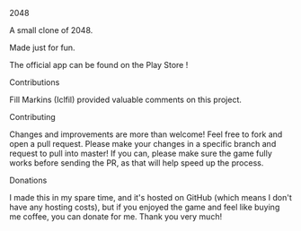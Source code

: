 2048

A small clone of 2048.

Made just for fun. 

The official app can be found on the Play Store !

Contributions

Fill Markins (Iclfil) provided valuable comments on this project.

Contributing

Changes and improvements are more than welcome! Feel free to fork and open a pull request. Please make your changes in a specific branch and request to pull into master! If you can, please make sure the game fully works before sending the PR, as that will help speed up the process.

Donations

I made this in my spare time, and it's hosted on GitHub (which means I don't have any hosting costs), but if you enjoyed the game and feel like buying me coffee, you can donate for me. Thank you very much!
